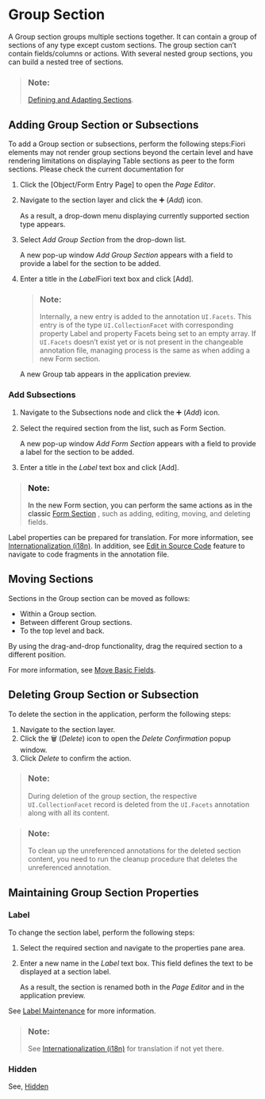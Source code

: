 <!-- loio1894c471d7aa4121964e497d5ffa3118 -->

<link rel="stylesheet" type="text/css" href="../css/sap-icons.css"/>

# Group Section

A Group section groups multiple sections together. It can contain a group of sections of any type except custom sections. The group section can’t contain fields/columns or actions. With several nested group sections, you can build a nested tree of sections.

> ### Note:  
> [Defining and Adapting Sections](https://sapui5.hana.ondemand.com/#/topic/facfea09018d4376acaceddb7e3f03b6).



<a name="loio1894c471d7aa4121964e497d5ffa3118__section_d3x_4sx_xrb"/>

## Adding Group Section or Subsections

To add a Group section or subsections, perform the following steps:Fiori elements may not render group sections beyond the certain level and have rendering limitations on displaying Table sections as peer to the form sections. Please check the current documentation for

1.  Click the [Object/Form Entry Page\] to open the *Page Editor*.
2.  Navigate to the section layer and click the :heavy_plus_sign: \(*Add*\) icon.

    As a result, a drop-down menu displaying currently supported section type appears.

3.  Select *Add Group Section* from the drop-down list.

    A new pop-up window *Add Group Section* appears with a field to provide a label for the section to be added.

4.  Enter a title in the *Label*Fiori text box and click [Add\].

    > ### Note:  
    > Internally, a new entry is added to the annotation `UI.Facets`. This entry is of the type `UI.CollectionFacet` with corresponding property Label and property Facets being set to an empty array. If `UI.Facets` doesn’t exist yet or is not present in the changeable annotation file, managing process is the same as when adding a new Form section.

    A new Group tab appears in the application preview.




### Add Subsections

1.  Navigate to the Subsections node and click the :heavy_plus_sign: \(*Add*\) icon.
2.  Select the required section from the list, such as Form Section.

    A new pop-up window *Add Form Section* appears with a field to provide a label for the section to be added.

3.  Enter a title in the *Label* text box and click [Add\].

> ### Note:  
> In the new Form section, you can perform the same actions as in the classic [Form Section](form-section-4102b3d.md) , such as adding, editing, moving, and deleting fields.

Label properties can be prepared for translation. For more information, see [Internationalization \(i18n\)](internationalization-i18n-eb427f2.md). In addition, see [Edit in Source Code](edit-in-source-code-7d8e942.md) feature to navigate to code fragments in the annotation file.



<a name="loio1894c471d7aa4121964e497d5ffa3118__section_udp_pxx_xrb"/>

## Moving Sections

Sections in the Group section can be moved as follows:

-   Within a Group section.
-   Between different Group sections.
-   To the top level and back.

By using the drag-and-drop functionality, drag the required section to a different position.

For more information, see [Move Basic Fields](basic-fields-2953503.md#loio2953503145dd428194c6dff252744ac1__movebasicfields).



<a name="loio1894c471d7aa4121964e497d5ffa3118__section_cwh_qxx_xrb"/>

## Deleting Group Section or Subsection

To delete the section in the application, perform the following steps:

1.  Navigate to the section layer.
2.  Click the :wastebasket: \(*Delete*\) icon to open the *Delete Confirmation* popup window.
3.  Click *Delete* to confirm the action.

> ### Note:  
> During deletion of the group section, the respective `UI.CollectionFacet` record is deleted from the `UI.Facets` annotation along with all its content.

> ### Note:  
> To clean up the unreferenced annotations for the deleted section content, you need to run the cleanup procedure that deletes the unreferenced annotation.



<a name="loio1894c471d7aa4121964e497d5ffa3118__section_yn2_2qb_zrb"/>

## Maintaining Group Section Properties



### Label

To change the section label, perform the following steps:

1.  Select the required section and navigate to the properties pane area.
2.  Enter a new name in the *Label* text box. This field defines the text to be displayed at a section label.

    As a result, the section is renamed both in the *Page Editor* and in the application preview.


See [Label Maintenance](appendix-457f2e9.md#loiod44832d99bdf4f73ba14cdbb16dc9301) for more information.

> ### Note:  
> See [Internationalization \(i18n\)](internationalization-i18n-eb427f2.md) for translation if not yet there.



### Hidden

See, [Hidden](appendix-457f2e9.md#loiof7ad71792a0044d6b6172f078827bdc0)

